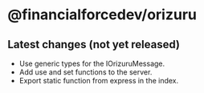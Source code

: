 # @financialforcedev/orizuru

## Latest changes (not yet released)

- Use generic types for the IOrizuruMessage.
- Add use and set functions to the server.
- Export static function from express in the index.
